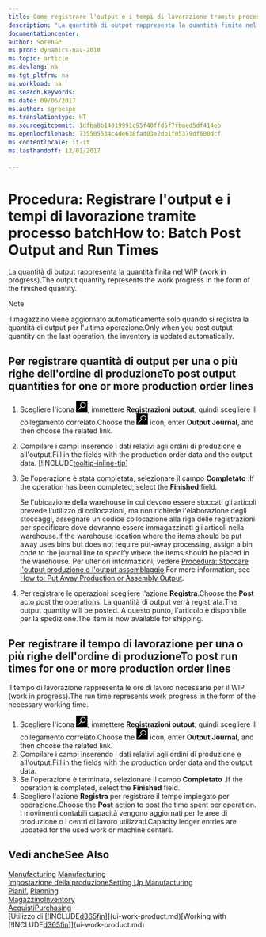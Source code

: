 ```yaml
---
title: Come registrare l'output e i tempi di lavorazione tramite processo batch
description: "La quantità di output rappresenta la quantità finita nel WIP ( work in progress)."
documentationcenter: 
author: SorenGP
ms.prod: dynamics-nav-2018
ms.topic: article
ms.devlang: na
ms.tgt_pltfrm: na
ms.workload: na
ms.search.keywords: 
ms.date: 09/06/2017
ms.author: sgroespe
ms.translationtype: HT
ms.sourcegitcommit: 1dfba8b14019991c95f40ffd5f7fbaed5df414eb
ms.openlocfilehash: 735505534c4de638fad03e2db1f05379df600dcf
ms.contentlocale: it-it
ms.lasthandoff: 12/01/2017

---
```

# <a name="how-to-batch-post-output-and-run-times"></a><span data-ttu-id="b34c1-103">Procedura: Registrare l'output e i tempi di lavorazione tramite processo batch</span><span class="sxs-lookup"><span data-stu-id="b34c1-103">How to: Batch Post Output and Run Times</span></span>
<span data-ttu-id="b34c1-104">La quantità di output rappresenta la quantità finita nel WIP (work in progress).</span><span class="sxs-lookup"><span data-stu-id="b34c1-104">The output quantity represents the work progress in the form of the finished quantity.</span></span>  

> [!NOTE]
> <span data-ttu-id="b34c1-105">il magazzino viene aggiornato automaticamente solo quando si registra la quantità di output per l'ultima operazione.</span><span class="sxs-lookup"><span data-stu-id="b34c1-105">Only when you post output quantity on the last operation, the inventory is updated automatically.</span></span>  

## <a name="to-post-output-quantities-for-one-or-more-production-order-lines"></a><span data-ttu-id="b34c1-106">Per registrare quantità di output per una o più righe dell'ordine di produzione</span><span class="sxs-lookup"><span data-stu-id="b34c1-106">To post output quantities for one or more production order lines</span></span>
1. <span data-ttu-id="b34c1-107">Scegliere l'icona ![Cerca pagina o report](media/ui-search/search_small.png "icona Cerca pagina o report"), immettere **Registrazioni output**, quindi scegliere il collegamento correlato.</span><span class="sxs-lookup"><span data-stu-id="b34c1-107">Choose the ![Search for Page or Report](media/ui-search/search_small.png "Search for Page or Report icon") icon, enter **Output Journal**, and then choose the related link.</span></span>  
2. <span data-ttu-id="b34c1-108">Compilare i campi inserendo i dati relativi agli ordini di produzione e all'output.</span><span class="sxs-lookup"><span data-stu-id="b34c1-108">Fill in the fields with the production order data and the output data.</span></span> [!INCLUDE[tooltip-inline-tip](includes/tooltip-inline-tip_md.md)]
3. <span data-ttu-id="b34c1-109">Se l'operazione è stata completata, selezionare il campo **Completato** .</span><span class="sxs-lookup"><span data-stu-id="b34c1-109">If the operation has been completed, select the **Finished** field.</span></span>  

    <span data-ttu-id="b34c1-110">Se l'ubicazione della warehouse in cui devono essere stoccati gli articoli prevede l'utilizzo di collocazioni, ma non richiede l'elaborazione degli stoccaggi,  assegnare un codice collocazione alla riga delle registrazioni per specificare dove dovranno essere immagazzinati gli articoli nella warehouse.</span><span class="sxs-lookup"><span data-stu-id="b34c1-110">If the warehouse location where the items should be put away uses bins but does not require put-away processing,  assign a bin code to the journal line to specify where the items should be placed in the warehouse.</span></span> <span data-ttu-id="b34c1-111">Per ulteriori informazioni, vedere [Procedura: Stoccare l'output produzione o l'output assemblaggio](warehouse-how-to-put-away-production-output.md).</span><span class="sxs-lookup"><span data-stu-id="b34c1-111">For more information, see [How to: Put Away Production or Assembly Output](warehouse-how-to-put-away-production-output.md).</span></span>  

4. <span data-ttu-id="b34c1-112">Per registrare le operazioni scegliere l'azione **Registra**.</span><span class="sxs-lookup"><span data-stu-id="b34c1-112">Choose the **Post** acto post the operations.</span></span> <span data-ttu-id="b34c1-113">La quantità di output verrà registrata.</span><span class="sxs-lookup"><span data-stu-id="b34c1-113">The output quantity will be posted.</span></span> <span data-ttu-id="b34c1-114">A questo punto, l'articolo è disponibile per la spedizione.</span><span class="sxs-lookup"><span data-stu-id="b34c1-114">The item is now available for shipping.</span></span>  

## <a name="to-post-run-times-for-one-or-more-production-order-lines"></a><span data-ttu-id="b34c1-115">Per registrare il tempo di lavorazione per una o più righe dell'ordine di produzione</span><span class="sxs-lookup"><span data-stu-id="b34c1-115">To post run times for one or more production order lines</span></span>
<span data-ttu-id="b34c1-116">Il tempo di lavorazione rappresenta le ore di lavoro necessarie per il WIP (work in progress).</span><span class="sxs-lookup"><span data-stu-id="b34c1-116">The run time represents work progress in the form of the necessary working time.</span></span>    

1.  <span data-ttu-id="b34c1-117">Scegliere l'icona ![Cerca pagina o report](media/ui-search/search_small.png "icona Cerca pagina o report"), immettere **Registrazioni output**, quindi scegliere il collegamento correlato.</span><span class="sxs-lookup"><span data-stu-id="b34c1-117">Choose the ![Search for Page or Report](media/ui-search/search_small.png "Search for Page or Report icon") icon, enter **Output Journal**, and then choose the related link.</span></span>  
2. <span data-ttu-id="b34c1-118">Compilare i campi inserendo i dati relativi agli ordini di produzione e all'output.</span><span class="sxs-lookup"><span data-stu-id="b34c1-118">Fill in the fields with the production order data and the output data.</span></span>  
3.  <span data-ttu-id="b34c1-119">Se l'operazione è terminata, selezionare il campo **Completato** .</span><span class="sxs-lookup"><span data-stu-id="b34c1-119">If the operation is completed, select the **Finished** field.</span></span>  
4. <span data-ttu-id="b34c1-120">Scegliere l'azione **Registra** per registrare il tempo impiegato per operazione.</span><span class="sxs-lookup"><span data-stu-id="b34c1-120">Choose the **Post** action to post the time spent per operation.</span></span> <span data-ttu-id="b34c1-121">I movimenti contabili capacità vengono aggiornati per le aree di produzione o i centri di lavoro utilizzati.</span><span class="sxs-lookup"><span data-stu-id="b34c1-121">Capacity ledger entries are updated for the used work or machine centers.</span></span>

## <a name="see-also"></a><span data-ttu-id="b34c1-122">Vedi anche</span><span class="sxs-lookup"><span data-stu-id="b34c1-122">See Also</span></span>  
<span data-ttu-id="b34c1-123">[Manufacturing](production-manage-manufacturing.md)  </span><span class="sxs-lookup"><span data-stu-id="b34c1-123">[Manufacturing](production-manage-manufacturing.md)  </span></span>  
[<span data-ttu-id="b34c1-124">Impostazione della produzione</span><span class="sxs-lookup"><span data-stu-id="b34c1-124">Setting Up Manufacturing</span></span>](production-configure-production-processes.md)  
<span data-ttu-id="b34c1-125">[Pianif.](production-planning.md)    </span><span class="sxs-lookup"><span data-stu-id="b34c1-125">[Planning](production-planning.md)    </span></span>  
[<span data-ttu-id="b34c1-126">Magazzino</span><span class="sxs-lookup"><span data-stu-id="b34c1-126">Inventory</span></span>](inventory-manage-inventory.md)  
[<span data-ttu-id="b34c1-127">Acquisti</span><span class="sxs-lookup"><span data-stu-id="b34c1-127">Purchasing</span></span>](purchasing-manage-purchasing.md)  
<span data-ttu-id="b34c1-128">[Utilizzo di [!INCLUDE[d365fin](includes/d365fin_md.md)]](ui-work-product.md)</span><span class="sxs-lookup"><span data-stu-id="b34c1-128">[Working with [!INCLUDE[d365fin](includes/d365fin_md.md)]](ui-work-product.md)</span></span>

